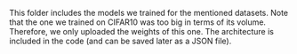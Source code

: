 This folder includes the models we trained for the mentioned datasets. Note that the one we trained on CIFAR10 was too big in terms of its volume. Therefore, we only uploaded the weights of this one. The architecture is included in the code (and can be saved later as a JSON file).
